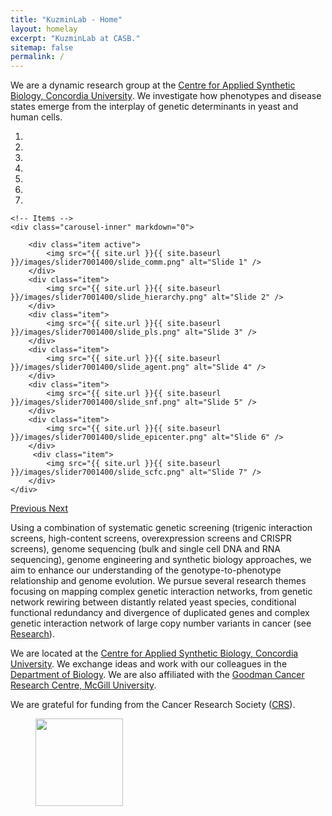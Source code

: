 ```yaml
---
title: "KuzminLab - Home"
layout: homelay
excerpt: "KuzminLab at CASB."
sitemap: false
permalink: /
---
```


We are a dynamic research group at the [Centre for Applied Synthetic Biology, Concordia University](https://www.concordia.ca/research/casb/about.html). We investigate how phenotypes and disease states emerge from the interplay of genetic determinants in yeast and human cells.


<div markdown="0" id="carousel" class="carousel slide" data-ride="carousel" data-interval="5000" data-pause="hover" >
    <!-- Menu -->
    <ol class="carousel-indicators">
        <li data-target="#carousel" data-slide-to="0" class="active"></li>
        <li data-target="#carousel" data-slide-to="1"></li>
        <li data-target="#carousel" data-slide-to="2"></li>
        <li data-target="#carousel" data-slide-to="3"></li>
        <li data-target="#carousel" data-slide-to="4"></li>
        <li data-target="#carousel" data-slide-to="5"></li>
        <li data-target="#carousel" data-slide-to="6"></li>
    </ol>

    <!-- Items -->
    <div class="carousel-inner" markdown="0">

        <div class="item active">
            <img src="{{ site.url }}{{ site.baseurl }}/images/slider7001400/slide_comm.png" alt="Slide 1" />
        </div>
        <div class="item">
            <img src="{{ site.url }}{{ site.baseurl }}/images/slider7001400/slide_hierarchy.png" alt="Slide 2" />
        </div>
        <div class="item">
            <img src="{{ site.url }}{{ site.baseurl }}/images/slider7001400/slide_pls.png" alt="Slide 3" />
        </div>
        <div class="item">
            <img src="{{ site.url }}{{ site.baseurl }}/images/slider7001400/slide_agent.png" alt="Slide 4" />
        </div>
        <div class="item">
            <img src="{{ site.url }}{{ site.baseurl }}/images/slider7001400/slide_snf.png" alt="Slide 5" />
        </div>
        <div class="item">
            <img src="{{ site.url }}{{ site.baseurl }}/images/slider7001400/slide_epicenter.png" alt="Slide 6" />
        </div>       
         <div class="item">
            <img src="{{ site.url }}{{ site.baseurl }}/images/slider7001400/slide_scfc.png" alt="Slide 7" />
        </div>
    </div>
  <a class="left carousel-control" href="#carousel" role="button" data-slide="prev">
    <span class="glyphicon glyphicon-chevron-left" aria-hidden="true"></span>
    <span class="sr-only">Previous</span>
  </a>
  <a class="right carousel-control" href="#carousel" role="button" data-slide="next">
    <span class="glyphicon glyphicon-chevron-right" aria-hidden="true"></span>
    <span class="sr-only">Next</span>
  </a>
</div>

Using a combination of systematic genetic screening (trigenic interaction screens, high-content screens, overexpression screens and CRISPR screens), genome sequencing (bulk and single cell DNA and RNA sequencing), genome engineering and synthetic biology approaches, we aim to enhance our understanding of the genotype-to-phenotype relationship and genome evolution. We pursue several research themes focusing on mapping complex genetic interaction networks, from genetic network rewiring between distantly related yeast species, conditional functional redundancy and divergence of duplicated genes and complex genetic interaction network of large copy number variants in cancer (see [Research](research)).


We are located at the [Centre for Applied Synthetic Biology, Concordia University](https://www.concordia.ca/research/casb.html). We exchange ideas and work with our colleagues in the [Department of Biology](https://www.concordia.ca/artsci/biology/about.html). We are also affiliated with the [Goodman Cancer Research Centre, McGill University](https://www.mcgill.ca/gcrc/).


We are grateful for funding from the Cancer Research Society ([CRS](https://www.societederecherchesurlecancer.ca/en/about-us/about-us)).

<figure class="fourth">
  <img src="{{ site.url }}{{ site.baseurl }}/images/logopic/Logo_CRS.png" style="width: 140px">
</figure>
